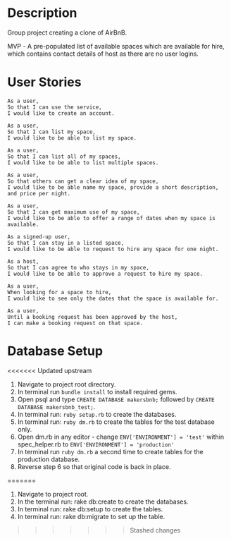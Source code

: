 Description
===========
Group project creating a clone of AirBnB.

MVP - A pre-populated list of available spaces which are available for hire,
which contains contact details of host as there are no user logins.


User Stories
============
```
As a user,
So that I can use the service,
I would like to create an account.

As a user,
So that I can list my space,
I would like to be able to list my space.

As a user,
So that I can list all of my spaces,
I would like to be able to list multiple spaces.

As a user,
So that others can get a clear idea of my space,
I would like to be able name my space, provide a short description, and price per night.

As a user,
So that I can get maximum use of my space,
I would like to be able to offer a range of dates when my space is available.

As a signed-up user,
So that I can stay in a listed space,
I would like to be able to request to hire any space for one night.

As a host,
So that I can agree to who stays in my space,
I would like to be able to approve a request to hire my space.

As a user,
When looking for a space to hire,
I would like to see only the dates that the space is available for.

As a user,
Until a booking request has been approved by the host,
I can make a booking request on that space.
```

Database Setup
================
<<<<<<< Updated upstream
1. Navigate to project root directory.
2. In terminal run `bundle install` to install required gems.
3. Open psql and type `CREATE DATABASE makersbnb;` followed by `CREATE DATABASE makersbnb_test;`.
4. In terminal run: `ruby setup.rb` to create the databases.
5. In terminal run: `ruby dm.rb` to create the tables for the test database only.
6. Open dm.rb in any editor - change `ENV['ENVIRONMENT'] = 'test'` within spec_helper.rb to `ENV['ENVIRONMENT'] = 'production'`
7. In terminal run `ruby dm.rb` a second time to create tables for the production database.
8. Reverse step 6 so that original code is back in place.

=======
1. Navigate to project root.
2. In the terminal run: rake db:create to create the databases.
3. In terminal run: rake db:setup to create the tables.
4. In terminal run: rake db:migrate to set up the table.
>>>>>>> Stashed changes
